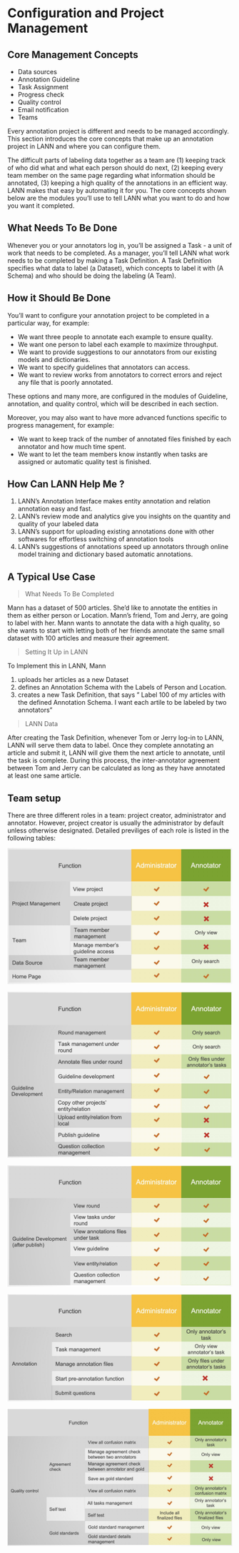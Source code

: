 # Configuration and Project Management

## Core Management Concepts

* Data sources
* Annotation Guideline
* Task Assignment
* Progress check
* Quality control
* Email notification
* Teams


Every annotation project is different and needs to be managed accordingly. This section introduces the core concepts that make up an annotation project in LANN and where you can configure them. 

The difficult parts of labeling data together as a team are (1) keeping track of who did what and what each person should do next, (2) keeping every team member on the same page regarding what information should be annotated, (3) keeping a high quality of the annotations in an efficient way. LANN makes that easy by automating it for you. The core concepts shown below are the modules you’ll use to tell LANN what you want to do and how you want it completed.

## What Needs To Be Done

Whenever you or your annotators log in, you’ll be assigned a Task - a unit of work that needs to be completed. As a manager, you’ll tell LANN what work needs to be completed by making a Task Definition. A Task Definition specifies what data to label (a Dataset), which concepts to label it with (A Schema) and who should be doing the labeling (A Team).

## How it Should Be Done

You’ll want to configure your annotation project to be completed in a particular way, for example: 
- We want three people to annotate each example to ensure quality. 
- We want one person to label each example to maximize throughput. 
- We want to provide suggestions to our annotators from our existing models and dictionaries. 
- We want to specify guidelines that annotators can access. 
- We want to review works from annotators to correct errors and reject any file that is poorly annotated.

These options and many more, are configured in the modules of Guideline, annotation, and quality control, which will be described in each section. 

Moreover, you may also want to have more advanced functions specific to progress management, for example: 
- We want to keep track of the number of annotated files finished by each annotator and how much time spent.  
- We want to let the team members know instantly when tasks are assigned or automatic quality test is finished.


## How Can LANN Help Me ?

1. LANN’s Annotation Interface makes entity annotation and relation annotation easy and fast.
3. LANN’s review mode and analytics give you insights on the quantity and quality of your labeled data
4. LANN’s support for uploading existing annotations done with other softwares for effortless switching of annotation tools
5. LANN’s suggestions of annotations speed up annotators through online model training and dictionary based automatic annotations.


## A Typical Use Case

>What Needs To Be Completed

Mann has a dataset of 500 articles. She’d like to annotate the entities in them as either person or Location. Mann’s friend, Tom and Jerry, are going to label with her. Mann wants to annotate the data with a high quality, so she wants to start with letting both of her friends annotate the same small dataset with 100 articles and measure their agreement. 

>Setting It Up in LANN

To Implement this in LANN, Mann

1. uploads her articles as a new Dataset
2. defines an Annotation Schema with the Labels of Person and Location.
3. creates a new Task Definition, that says ” Label 100 of my articles with the defined Annotation Schema. I want each artile to be labeled by two annotators”

>LANN Data

After creating the Task Definition, whenever Tom or Jerry log-in to LANN, LANN will serve them data to label. Once they complete annotating an article and submit it, LANN will give them the next article to annotate, until the task is complete. During this process, the inter-annotator agreement between Tom and Jerry can be calculated as long as they have annotated at least one same article.

## Team setup

There are three different roles in a team: project creator, administrator and annotator. However, project creator is usually the administrator by default unless otherwise designated. Detailed previliges of each role is listed in the following tables:


 ![team-setup](_images/team-setup/project2.png ) 

 ![team-setup](_images/team-setup/guide2.png ) 

 ![team-setup](_images/team-setup/guide-after-publish2.png ) 

 ![team-setup](_images/team-setup/annotation2.png ) 

 ![team-setup](_images/team-setup/quality-control2.png )
